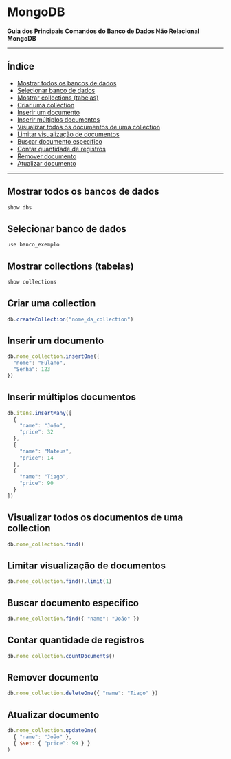 # MongoDB
**Guia dos Principais Comandos do Banco de Dados Não Relacional MongoDB**

---

## Índice

- [Mostrar todos os bancos de dados](#mostrar-todos-os-bancos-de-dados)
- [Selecionar banco de dados](#selecionar-banco-de-dados)
- [Mostrar collections (tabelas)](#mostrar-collections-tabelas)
- [Criar uma collection](#criar-uma-collection)
- [Inserir um documento](#inserir-um-documento)
- [Inserir múltiplos documentos](#inserir-múltiplos-documentos)
- [Visualizar todos os documentos de uma collection](#visualizar-todos-os-documentos-de-uma-collection)
- [Limitar visualização de documentos](#limitar-visualização-de-documentos)
- [Buscar documento específico](#buscar-documento-específico)
- [Contar quantidade de registros](#contar-quantidade-de-registros)
- [Remover documento](#remover-documento)
- [Atualizar documento](#atualizar-documento)

---

## Mostrar todos os bancos de dados

```javascript
show dbs
```

## Selecionar banco de dados

```javascript
use banco_exemplo
```

## Mostrar collections (tabelas)

```javascript
show collections
```

## Criar uma collection

```javascript
db.createCollection("nome_da_collection")
```

## Inserir um documento

```javascript
db.nome_collection.insertOne({
  "nome": "Fulano",
  "Senha": 123
})
```

## Inserir múltiplos documentos

```javascript
db.itens.insertMany([
  {
    "name": "João",
    "price": 32
  },
  {
    "name": "Mateus",
    "price": 14
  },
  {
    "name": "Tiago",
    "price": 90
  }
])
```

## Visualizar todos os documentos de uma collection

```javascript
db.nome_collection.find()
```

## Limitar visualização de documentos

```javascript
db.nome_collection.find().limit(1)
```

## Buscar documento específico

```javascript
db.nome_collection.find({ "name": "João" })
```

## Contar quantidade de registros

```javascript
db.nome_collection.countDocuments()
```

## Remover documento

```javascript
db.nome_collection.deleteOne({ "name": "Tiago" })
```

## Atualizar documento

```javascript
db.nome_collection.updateOne(
  { "name": "João" },
  { $set: { "price": 99 } }
)
```
